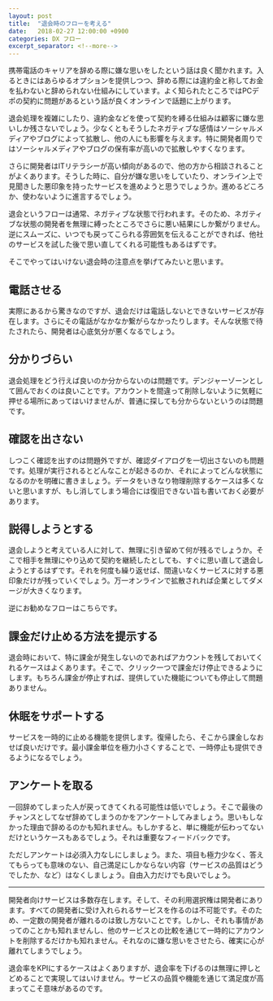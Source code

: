```yaml
---
layout: post
title:  "退会時のフローを考える"
date:   2018-02-27 12:00:00 +0900
categories: DX フロー
excerpt_separator: <!--more-->
---
```


携帯電話のキャリアを辞める際に嫌な思いをしたという話は良く聞かれます。入るときにはあらゆるオプションを提供しつつ、辞める際には違約金と称してお金を払わないと辞められない仕組みにしています。よく知られたところではPCデポの契約に問題があるという話が良くオンラインで話題に上がります。

<!--more-->

退会処理を複雑にしたり、違約金などを使って契約を縛る仕組みは顧客に嫌な思いしか残さないでしょう。少なくともそうしたネガティブな感情はソーシャルメディアやブログによって拡散し、他の人にも影響を与えます。特に開発者周りではソーシャルメディアやブログの保有率が高いので拡散しやすくなります。

さらに開発者はITリテラシーが高い傾向があるので、他の方から相談されることがよくあります。そうした時に、自分が嫌な思いをしていたり、オンライン上で見聞きした悪印象を持ったサービスを進めようと思うでしょうか。進めるどころか、使わないように進言するでしょう。

退会というフローは通常、ネガティブな状態で行われます。そのため、ネガティブな状態の開発者を無理に縛ったところでさらに悪い結果にしか繋がりません。逆にスムーズに、いつでも戻ってこられる雰囲気を伝えることができれば、他社のサービスを試した後で思い直してくれる可能性もあるはずです。

そこでやってはいけない退会時の注意点を挙げてみたいと思います。

## 電話させる

実際にあるから驚きなのですが、退会だけは電話しないとできないサービスが存在します。さらにその電話がなかなか繋がらなかったりします。そんな状態で待たされたら、開発者は心底気分が悪くなるでしょう。

## 分かりづらい

退会処理をどう行えば良いのか分からないのは問題です。デンジャーゾーンとして囲んでおくのは良いことです。アカウントを間違って削除しないように気軽に押せる場所にあってはいけませんが、普通に探しても分からないというのは問題です。

## 確認を出さない

しつこく確認を出すのは問題外ですが、確認ダイアログを一切出さないのも問題です。処理が実行されるとどんなことが起きるのか、それによってどんな状態になるのかを明確に書きましょう。データをいきなり物理削除するケースは多くないと思いますが、もし消してしまう場合には復旧できない旨も書いておく必要があります。

## 説得しようとする

退会しようと考えている人に対して、無理に引き留めて何が残るでしょうか。そこで相手を無理にやり込めて契約を継続したとしても、すぐに思い直して退会しようとするはずです。それを何度も繰り返せば、間違いなくサービスに対する悪印象だけが残っていくでしょう。万一オンラインで拡散されれば企業としてダメージが大きくなります。

逆にお勧めなフローはこちらです。

## 課金だけ止める方法を提示する

退会時において、特に課金が発生しないのであればアカウントを残しておいてくれるケースはよくあります。そこで、クリック一つで課金だけ停止できるようにします。もちろん課金が停止すれば、提供していた機能についても停止して問題ありません。

## 休眠をサポートする

サービスを一時的に止める機能を提供します。復帰したら、そこから課金しなおせば良いだけです。最小課金単位を極力小さくすることで、一時停止も提供できるようになるでしょう。

## アンケートを取る

一回辞めてしまった人が戻ってきてくれる可能性は低いでしょう。そこで最後のチャンスとしてなぜ辞めてしまうのかをアンケートしてみましょう。思いもしなかった理由で辞めるのかも知れません。もしかすると、単に機能が伝わってないだけというケースもあるでしょう。それは重要なフィードバックです。

ただしアンケートは必須入力なしにしましょう。また、項目も極力少なく、答えてもらっても意味のない、自己満足にしかならない内容（サービスの品質はどうでしたか、など）はなくしましょう。自由入力だけでも良いでしょう。

----

開発者向けサービスは多数存在します。そして、その利用選択権は開発者にあります。すべての開発者に受け入れられるサービスを作るのは不可能です。そのため、一定数の開発者が離れるのは致し方ないことです。しかし、それも事情があってのことかも知れませんし、他のサービスとの比較を通じて一時的にアカウントを削除するだけかも知れません。それなのに嫌な思いをさせたら、確実に心が離れてしまうでしょう。

退会率をKPIにするケースはよくありますが、退会率を下げるのは無理に押しとどめることで実現してはいけません。サービスの品質や機能を通じて満足度が高まってこそ意味があるのです。

